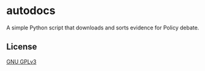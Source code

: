 # autodocs
A simple Python script that downloads and sorts evidence for Policy debate.

## License
[GNU GPLv3](https://choosealicense.com/licenses/gpl-3.0/)
